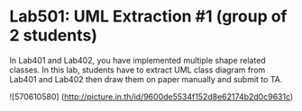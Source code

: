 ﻿# Lab501: UML Extraction #1 (group of 2 students)

In Lab401 and Lab402, you have implemented multiple shape related classes.
In this lab, students have to extract UML class diagram from Lab401 and Lab402 
then draw them on paper manually and submit to TA.

![570610580] (http://picture.in.th/id/9600de5534f152d8e62174b2d0c9631c)
